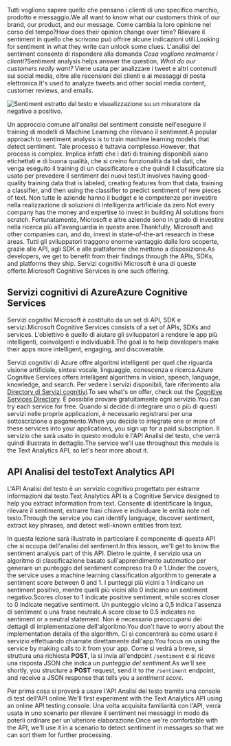 <span data-ttu-id="dc0ac-101">Tutti vogliono sapere quello che pensano i clienti di uno specifico marchio, prodotto e messaggio.</span><span class="sxs-lookup"><span data-stu-id="dc0ac-101">We all want to know what our customers think of our brand, our product, and our message.</span></span> <span data-ttu-id="dc0ac-102">Come cambia la loro opinione nel corso del tempo?</span><span class="sxs-lookup"><span data-stu-id="dc0ac-102">How does their opinion change over time?</span></span> <span data-ttu-id="dc0ac-103">Rilevare il sentiment in quello che scrivono può offrire alcune indicazioni utili.</span><span class="sxs-lookup"><span data-stu-id="dc0ac-103">Looking for sentiment in what they write can unlock some clues.</span></span> <span data-ttu-id="dc0ac-104">L'analisi del sentiment consente di rispondere alla domanda *Cosa vogliono realmente i clienti?*</span><span class="sxs-lookup"><span data-stu-id="dc0ac-104">Sentiment analysis helps answer the question, *What do our customers really want?*</span></span> <span data-ttu-id="dc0ac-105">Viene usata per analizzare i tweet e altri contenuti sui social media, oltre alle recensioni dei clienti e ai messaggi di posta elettronica.</span><span class="sxs-lookup"><span data-stu-id="dc0ac-105">It's used to analyze tweets and other social media content, customer reviews, and emails.</span></span>

![Sentiment estratto dal testo e visualizzazione su un misuratore da negativo a positivo.](../media/sentiment-analysis.png)

 <span data-ttu-id="dc0ac-107">Un approccio comune all'analisi del sentiment consiste nell'eseguire il training di modelli di Machine Learning che rilevano il sentiment.</span><span class="sxs-lookup"><span data-stu-id="dc0ac-107">A popular approach to sentiment analysis is to train machine learning models that detect sentiment.</span></span> <span data-ttu-id="dc0ac-108">Tale processo è tuttavia complesso.</span><span class="sxs-lookup"><span data-stu-id="dc0ac-108">However, that process is complex.</span></span> <span data-ttu-id="dc0ac-109">Implica infatti che i dati di training disponibili siano etichettati e di buona qualità, che si creino funzionalità da tali dati, che venga eseguito il training di un classificatore e che quindi il classificatore sia usato per prevedere il sentiment dei nuovi testi.</span><span class="sxs-lookup"><span data-stu-id="dc0ac-109">It involves having good-quality training data that is labeled, creating features from that data, training a classifier, and then using the classifier to predict sentiment of new pieces of text.</span></span> <span data-ttu-id="dc0ac-110">Non tutte le aziende hanno il budget e le competenze per investire nella realizzazione di soluzioni di intelligenza artificiale da zero.</span><span class="sxs-lookup"><span data-stu-id="dc0ac-110">Not every company has the money and expertise to invest in building AI solutions from scratch.</span></span> <span data-ttu-id="dc0ac-111">Fortunatamente, Microsoft e altre aziende sono in grado di investire nella ricerca più all'avanguardia in queste aree.</span><span class="sxs-lookup"><span data-stu-id="dc0ac-111">Thankfully, Microsoft and other companies can, and do, invest in state-of-the-art research in these areas.</span></span> <span data-ttu-id="dc0ac-112">Tutti gli sviluppatori traggono enorme vantaggio dalle loro scoperte, grazie alle API, agli SDK e alle piattaforme che mettono a disposizione.</span><span class="sxs-lookup"><span data-stu-id="dc0ac-112">As developers, we get to benefit from their findings through the APIs, SDKs, and platforms they ship.</span></span> <span data-ttu-id="dc0ac-113">Servizi cognitivi Microsoft è una di queste offerte.</span><span class="sxs-lookup"><span data-stu-id="dc0ac-113">Microsoft Cognitive Services is one such offering.</span></span>

## <a name="azure-cognitive-services"></a><span data-ttu-id="dc0ac-114">Servizi cognitivi di Azure</span><span class="sxs-lookup"><span data-stu-id="dc0ac-114">Azure Cognitive Services</span></span>

<span data-ttu-id="dc0ac-115">Servizi cognitivi Microsoft è costituito da un set di API, SDK e servizi.</span><span class="sxs-lookup"><span data-stu-id="dc0ac-115">Microsoft Cognitive Services consists of a set of APIs, SDKs and services.</span></span> <span data-ttu-id="dc0ac-116">L'obiettivo è quello di aiutare gli sviluppatori a rendere le app più intelligenti, coinvolgenti e individuabili.</span><span class="sxs-lookup"><span data-stu-id="dc0ac-116">The goal is to help developers make their apps more intelligent, engaging, and discoverable.</span></span>

<span data-ttu-id="dc0ac-117">Servizi cognitivi di Azure offre algoritmi intelligenti per quel che riguarda visione artificiale, sintesi vocale, linguaggio, conoscenza e ricerca.</span><span class="sxs-lookup"><span data-stu-id="dc0ac-117">Azure Cognitive Services offers intelligent algorithms in vision, speech, language, knowledge, and search.</span></span> <span data-ttu-id="dc0ac-118">Per vedere i servizi disponibili, fare riferimento alla [Directory di Servizi cognitivi](https://azure.microsoft.com/services/cognitive-services/directory/).</span><span class="sxs-lookup"><span data-stu-id="dc0ac-118">To see what's on offer, check out the [Cognitive Services Directory](https://azure.microsoft.com/services/cognitive-services/directory/).</span></span> <span data-ttu-id="dc0ac-119">È possibile provare gratuitamente ogni servizio.</span><span class="sxs-lookup"><span data-stu-id="dc0ac-119">You can try each service for free.</span></span> <span data-ttu-id="dc0ac-120">Quando si decide di integrare uno o più di questi servizi nelle proprie applicazioni, è necessario registrarsi per una sottoscrizione a pagamento.</span><span class="sxs-lookup"><span data-stu-id="dc0ac-120">When you decide to integrate one or more of these services into your applications, you sign up for a paid subscription.</span></span> <span data-ttu-id="dc0ac-121">Il servizio che sarà usato in questo modulo è l'API Analisi del testo, che verrà quindi illustrata in dettaglio.</span><span class="sxs-lookup"><span data-stu-id="dc0ac-121">The service we'll use throughout this module is the Text Analytics API, so let's hear more about it.</span></span>

## <a name="text-analytics-api"></a><span data-ttu-id="dc0ac-122">API Analisi del testo</span><span class="sxs-lookup"><span data-stu-id="dc0ac-122">Text Analytics API</span></span>

<span data-ttu-id="dc0ac-123">L'API Analisi del testo è un servizio cognitivo progettato per estrarre informazioni dal testo.</span><span class="sxs-lookup"><span data-stu-id="dc0ac-123">Text Analytics API is a Cognitive Service designed to help you extract information from text.</span></span> <span data-ttu-id="dc0ac-124">Consente di identificare la lingua, rilevare il sentiment, estrarre frasi chiave e individuare le entità note nel testo.</span><span class="sxs-lookup"><span data-stu-id="dc0ac-124">Through the service you can identify language, discover sentiment, extract key phrases, and detect well-known entities from text.</span></span> 

<span data-ttu-id="dc0ac-125">In questa lezione sarà illustrato in particolare il componente di questa API che si occupa dell'analisi del sentiment.</span><span class="sxs-lookup"><span data-stu-id="dc0ac-125">In this lesson, we'll get to know the sentiment analysis part of this API.</span></span> <span data-ttu-id="dc0ac-126">Dietro le quinte, il servizio usa un algoritmo di classificazione basato sull'apprendimento automatico per generare un punteggio del sentiment compreso tra 0 e 1.</span><span class="sxs-lookup"><span data-stu-id="dc0ac-126">Under the covers, the service uses a machine learning classification algorithm to generate a sentiment score between 0 and 1.</span></span> <span data-ttu-id="dc0ac-127">I punteggi più vicini a 1 indicano un sentiment positivo, mentre quelli più vicini allo 0 indicano un sentiment negativo.</span><span class="sxs-lookup"><span data-stu-id="dc0ac-127">Scores closer to 1 indicate positive sentiment, while scores closer to 0 indicate negative sentiment.</span></span> <span data-ttu-id="dc0ac-128">Un punteggio vicino a 0,5 indica l'assenza di sentiment o una frase neutrale.</span><span class="sxs-lookup"><span data-stu-id="dc0ac-128">A score close to 0.5 indicates no sentiment or a neutral statement.</span></span> <span data-ttu-id="dc0ac-129">Non è necessario preoccuparsi dei dettagli di implementazione dell'algoritmo.</span><span class="sxs-lookup"><span data-stu-id="dc0ac-129">You don't have to worry about the implementation details of the algorithm.</span></span> <span data-ttu-id="dc0ac-130">Ci si concentrerà su come usare il servizio effettuando chiamate direttamente dall'app.</span><span class="sxs-lookup"><span data-stu-id="dc0ac-130">You focus on using the service by making calls to it from your app.</span></span> <span data-ttu-id="dc0ac-131">Come si vedrà a breve, si struttura una richiesta **POST**, la si invia all'endpoint `/sentiment` e si riceve una risposta JSON che indica un *punteggio del sentiment*.</span><span class="sxs-lookup"><span data-stu-id="dc0ac-131">As we'll see shortly, you structure a **POST** request, send it to the `/sentiment` endpoint, and receive a JSON response that tells you a *sentiment score*.</span></span>

<span data-ttu-id="dc0ac-132">Per prima cosa si proverà a usare l'API Analisi del testo tramite una console di test dell'API online.</span><span class="sxs-lookup"><span data-stu-id="dc0ac-132">We'll first experiment with the Text Analytics API using an online API testing console.</span></span> <span data-ttu-id="dc0ac-133">Una volta acquisita familiarità con l'API, verrà usata in uno scenario per rilevare il sentiment nei messaggi in modo da poterli ordinare per un'ulteriore elaborazione.</span><span class="sxs-lookup"><span data-stu-id="dc0ac-133">Once we're comfortable with the API, we'll use it in a scenario to detect sentiment in messages so that we can sort them for further processing.</span></span>